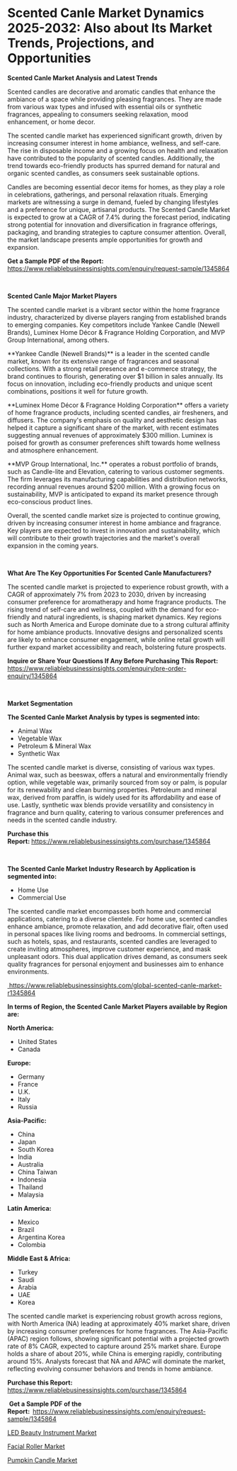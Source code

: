 <p><h1>Scented Canle Market Dynamics 2025-2032: Also about Its Market Trends, Projections, and Opportunities</h1></p><p><strong>Scented Canle Market Analysis and Latest Trends</strong></p>
<p><p>Scented candles are decorative and aromatic candles that enhance the ambiance of a space while providing pleasing fragrances. They are made from various wax types and infused with essential oils or synthetic fragrances, appealing to consumers seeking relaxation, mood enhancement, or home decor.</p><p>The scented candle market has experienced significant growth, driven by increasing consumer interest in home ambiance, wellness, and self-care. The rise in disposable income and a growing focus on health and relaxation have contributed to the popularity of scented candles. Additionally, the trend towards eco-friendly products has spurred demand for natural and organic scented candles, as consumers seek sustainable options.</p><p>Candles are becoming essential decor items for homes, as they play a role in celebrations, gatherings, and personal relaxation rituals. Emerging markets are witnessing a surge in demand, fueled by changing lifestyles and a preference for unique, artisanal products. The Scented Candle Market is expected to grow at a CAGR of 7.4% during the forecast period, indicating strong potential for innovation and diversification in fragrance offerings, packaging, and branding strategies to capture consumer attention. Overall, the market landscape presents ample opportunities for growth and expansion.</p></p>
<p><strong>Get a Sample PDF of the Report:&nbsp;</strong> <a href="https://www.reliablebusinessinsights.com/enquiry/request-sample/1345864?utm_campaign=116&utm_medium=2&utm_source=Github&utm_content=ia&utm_term=06022025&utm_id=scented-canle">https://www.reliablebusinessinsights.com/enquiry/request-sample/1345864</a></p>
<p>&nbsp;</p>
<p><strong>Scented Canle Major Market Players</strong></p>
<p><p>The scented candle market is a vibrant sector within the home fragrance industry, characterized by diverse players ranging from established brands to emerging companies. Key competitors include Yankee Candle (Newell Brands), Luminex Home Décor & Fragrance Holding Corporation, and MVP Group International, among others.</p><p>**Yankee Candle (Newell Brands)** is a leader in the scented candle market, known for its extensive range of fragrances and seasonal collections. With a strong retail presence and e-commerce strategy, the brand continues to flourish, generating over $1 billion in sales annually. Its focus on innovation, including eco-friendly products and unique scent combinations, positions it well for future growth.</p><p>**Luminex Home Décor & Fragrance Holding Corporation** offers a variety of home fragrance products, including scented candles, air fresheners, and diffusers. The company's emphasis on quality and aesthetic design has helped it capture a significant share of the market, with recent estimates suggesting annual revenues of approximately $300 million. Luminex is poised for growth as consumer preferences shift towards home wellness and atmosphere enhancement.</p><p>**MVP Group International, Inc.** operates a robust portfolio of brands, such as Candle-lite and Elevation, catering to various customer segments. The firm leverages its manufacturing capabilities and distribution networks, recording annual revenues around $200 million. With a growing focus on sustainability, MVP is anticipated to expand its market presence through eco-conscious product lines.</p><p>Overall, the scented candle market size is projected to continue growing, driven by increasing consumer interest in home ambiance and fragrance. Key players are expected to invest in innovation and sustainability, which will contribute to their growth trajectories and the market's overall expansion in the coming years.</p></p>
<p>&nbsp;</p>
<p><strong>What Are The Key Opportunities For Scented Canle Manufacturers?</strong></p>
<p><p>The scented candle market is projected to experience robust growth, with a CAGR of approximately 7% from 2023 to 2030, driven by increasing consumer preference for aromatherapy and home fragrance products. The rising trend of self-care and wellness, coupled with the demand for eco-friendly and natural ingredients, is shaping market dynamics. Key regions such as North America and Europe dominate due to a strong cultural affinity for home ambiance products. Innovative designs and personalized scents are likely to enhance consumer engagement, while online retail growth will further expand market accessibility and reach, bolstering future prospects.</p></p>
<p><strong>Inquire or Share Your Questions If Any Before Purchasing This Report:</strong> <a href="https://www.reliablebusinessinsights.com/enquiry/pre-order-enquiry/1345864?utm_campaign=116&utm_medium=2&utm_source=Github&utm_content=ia&utm_term=06022025&utm_id=scented-canle">https://www.reliablebusinessinsights.com/enquiry/pre-order-enquiry/1345864</a></p>
<p>&nbsp;</p>
<p><strong>Market Segmentation</strong></p>
<p><strong>The Scented Canle Market Analysis by types is segmented into:</strong></p>
<p><ul><li>Animal Wax</li><li>Vegetable Wax</li><li>Petroleum & Mineral Wax</li><li>Synthetic Wax</li></ul></p>
<p><p>The scented candle market is diverse, consisting of various wax types. Animal wax, such as beeswax, offers a natural and environmentally friendly option, while vegetable wax, primarily sourced from soy or palm, is popular for its renewability and clean burning properties. Petroleum and mineral wax, derived from paraffin, is widely used for its affordability and ease of use. Lastly, synthetic wax blends provide versatility and consistency in fragrance and burn quality, catering to various consumer preferences and needs in the scented candle industry.</p></p>
<p><strong>Purchase this Report:&nbsp;</strong><a href="https://www.reliablebusinessinsights.com/purchase/1345864?utm_campaign=116&utm_medium=2&utm_source=Github&utm_content=ia&utm_term=06022025&utm_id=scented-canle">https://www.reliablebusinessinsights.com/purchase/1345864</a></p>
<p>&nbsp;</p>
<p><strong>The Scented Canle Market Industry Research by Application is segmented into:</strong></p>
<p><ul><li>Home Use</li><li>Commercial Use</li></ul></p>
<p><p>The scented candle market encompasses both home and commercial applications, catering to a diverse clientele. For home use, scented candles enhance ambiance, promote relaxation, and add decorative flair, often used in personal spaces like living rooms and bedrooms. In commercial settings, such as hotels, spas, and restaurants, scented candles are leveraged to create inviting atmospheres, improve customer experience, and mask unpleasant odors. This dual application drives demand, as consumers seek quality fragrances for personal enjoyment and businesses aim to enhance environments.</p></p>
<p><a href="https://www.reliablebusinessinsights.com/global-scented-canle-market-r1345864?utm_campaign=116&utm_medium=2&utm_source=Github&utm_content=ia&utm_term=06022025&utm_id=scented-canle">&nbsp;https://www.reliablebusinessinsights.com/global-scented-canle-market-r1345864</a></p>
<p><strong>In terms of Region, the Scented Canle Market Players available by Region are:</strong></p>
<p>
    <p> <strong> North America: </strong>
        <ul>
            <li>United States</li>
            <li>Canada</li>
        </ul>
        </p> 
    <p> <strong> Europe: </strong>
        <ul>
            <li>Germany</li>
            <li>France</li>
            <li>U.K.</li>
            <li>Italy</li>
            <li>Russia</li>
        </ul>
        </p> 
    <p> <strong> Asia-Pacific: </strong>
        <ul>
            <li>China</li>
            <li>Japan</li>
            <li>South Korea</li>
            <li>India</li>
            <li>Australia</li>
            <li>China Taiwan</li>
            <li>Indonesia</li>
            <li>Thailand</li>
            <li>Malaysia</li>
        </ul>
        </p> 
    <p> <strong> Latin America: </strong>
        <ul>
            <li>Mexico</li>
            <li>Brazil</li>
            <li>Argentina Korea</li>
            <li>Colombia</li>
        </ul>
        </p> 
    <p> <strong> Middle East & Africa: </strong>
        <ul>
            <li>Turkey</li>
            <li>Saudi</li>
            <li>Arabia</li>
            <li>UAE</li>
            <li>Korea</li>
        </ul>
    </p>
    </p>
<p><p>The scented candle market is experiencing robust growth across regions, with North America (NA) leading at approximately 40% market share, driven by increasing consumer preferences for home fragrances. The Asia-Pacific (APAC) region follows, showing significant potential with a projected growth rate of 8% CAGR, expected to capture around 25% market share. Europe holds a share of about 20%, while China is emerging rapidly, contributing around 15%. Analysts forecast that NA and APAC will dominate the market, reflecting evolving consumer behaviors and trends in home ambiance.</p></p>
<p><strong>Purchase this Report: </strong><a href="https://www.reliablebusinessinsights.com/purchase/1345864?utm_campaign=116&utm_medium=2&utm_source=Github&utm_content=ia&utm_term=06022025&utm_id=scented-canle">https://www.reliablebusinessinsights.com/purchase/1345864</a></p>
<p>&nbsp;<strong>Get a Sample PDF of the Report:&nbsp;&nbsp;</strong><a href="https://www.reliablebusinessinsights.com/enquiry/request-sample/1345864?utm_campaign=116&utm_medium=2&utm_source=Github&utm_content=ia&utm_term=06022025&utm_id=scented-canle">https://www.reliablebusinessinsights.com/enquiry/request-sample/1345864</a></p>
<p><strong></strong></p>
<p><p><a href="https://github.com/lynlynyusay/Market-Research-Report-List-1/blob/main/led-beauty-instrument-market.md?utm_campaign=116&utm_medium=2&utm_source=Github&utm_content=ia&utm_term=06022025&utm_id=scented-canle">LED Beauty Instrument Market</a></p><p><a href="https://github.com/tashipmhuiri/Market-Research-Report-List-1/blob/main/facial-roller-market.md?utm_campaign=116&utm_medium=2&utm_source=Github&utm_content=ia&utm_term=06022025&utm_id=scented-canle">Facial Roller Market</a></p><p><a href="https://github.com/balapopepi/Market-Research-Report-List-1/blob/main/pumpkin-candle-market.md?utm_campaign=116&utm_medium=2&utm_source=Github&utm_content=ia&utm_term=06022025&utm_id=scented-canle">Pumpkin Candle Market</a></p></p>
